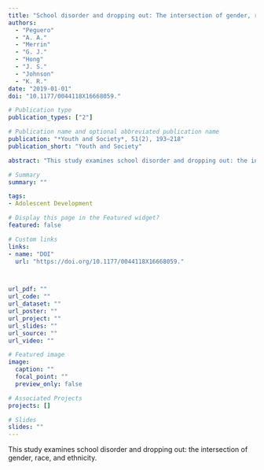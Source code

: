 ```yaml
---
title: "School disorder and dropping out: The intersection of gender, race, and ethnicity"
authors:
  - "Peguero"
  - "A. A."
  - "Merrin"
  - "G. J."
  - "Hong"
  - "J. S."
  - "Johnson"
  - "K. R."
date: "2019-01-01"
doi: "10.1177/0044118X16668059."

# Publication type
publication_types: ["2"]

# Publication name and optional abbreviated publication name
publication: "*Youth and Society*, 51(2), 193–218"
publication_short: "Youth and Society"

abstract: "This study examines school disorder and dropping out: the intersection of gender, race, and ethnicity."

# Summary
summary: ""

tags:
- Adolescent Development

# Display this page in the Featured widget?
featured: false

# Custom links
links:
- name: "DOI"
  url: "https://doi.org/10.1177/0044118X16668059."



url_pdf: ""
url_code: ""
url_dataset: ""
url_poster: ""
url_project: ""
url_slides: ""
url_source: ""
url_video: ""

# Featured image
image:
  caption: ""
  focal_point: ""
  preview_only: false

# Associated Projects
projects: []

# Slides
slides: ""
---
```


This study examines school disorder and dropping out: the intersection of gender, race, and ethnicity.
